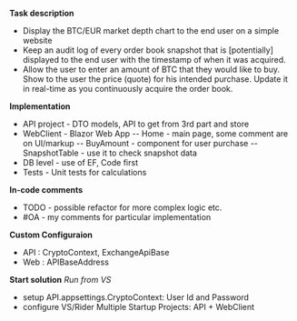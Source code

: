**Task description** 
- Display the BTC/EUR market depth chart to the end user on a simple website
- Keep an audit log of every order book snapshot that is [potentially] displayed to the end user with the timestamp of when it was acquired.
- Allow the user to enter an amount of BTC that they would like to buy. Show to the user the price (quote) for his intended purchase. Update it in real-time as you continuously acquire the order book. 

**Implementation**
- API project - DTO models, API to get from 3rd part and store
- WebClient - Blazor Web App
-- Home - main page, some comment are on UI/markup
-- BuyAmount - component for user purchase 
-- SnapshotTable - use it to check snapshot data
- DB level - use of EF, Code first
- Tests - Unit tests for calculations

**In-code comments**
- TODO - possible refactor for more complex logic etc.
- #OA - my comments for particular implementation

**Custom Configuraion**
- API : CryptoContext, ExchangeApiBase
- Web : APIBaseAddress 

**Start solution**
_Run from VS_
- setup API.appsettings.CryptoContext: User Id and Password
- configure VS/Rider Multiple Startup Projects: API + WebClient
